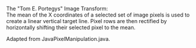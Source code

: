 The "Tom E. Portegys" Image Transform:  
The mean of the X coordinates of a selected set of image pixels is used to create a linear vertical target line. Pixel rows are then rectified by horizontally shifting their selected pixel to the mean.  

Adapted from JavaPixelManipulation.java.  
